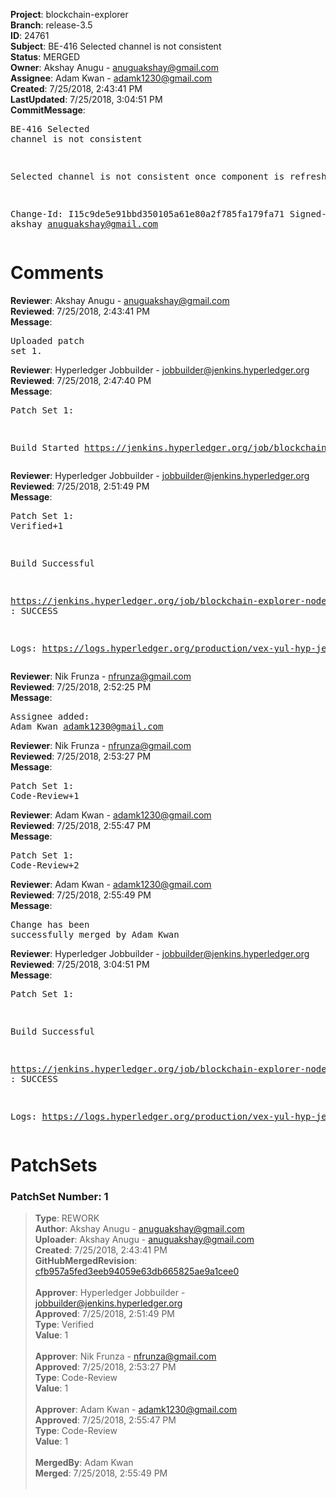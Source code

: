 <strong>Project</strong>: blockchain-explorer<br><strong>Branch</strong>: release-3.5<br><strong>ID</strong>: 24761<br><strong>Subject</strong>: BE-416 Selected channel is not consistent<br><strong>Status</strong>: MERGED<br><strong>Owner</strong>: Akshay Anugu - anuguakshay@gmail.com<br><strong>Assignee</strong>: Adam Kwan - adamk1230@gmail.com<br><strong>Created</strong>: 7/25/2018, 2:43:41 PM<br><strong>LastUpdated</strong>: 7/25/2018, 3:04:51 PM<br><strong>CommitMessage</strong>:<br><pre>BE-416 Selected channel is not consistent

Selected channel is not consistent once component is refreshed

Change-Id: I15c9de5e91bbd350105a61e80a2f785fa179fa71
Signed-off-by: akshay <anuguakshay@gmail.com>
</pre><h1>Comments</h1><strong>Reviewer</strong>: Akshay Anugu - anuguakshay@gmail.com<br><strong>Reviewed</strong>: 7/25/2018, 2:43:41 PM<br><strong>Message</strong>: <pre>Uploaded patch set 1.</pre><strong>Reviewer</strong>: Hyperledger Jobbuilder - jobbuilder@jenkins.hyperledger.org<br><strong>Reviewed</strong>: 7/25/2018, 2:47:40 PM<br><strong>Message</strong>: <pre>Patch Set 1:

Build Started https://jenkins.hyperledger.org/job/blockchain-explorer-node6-verify-x86_64/340/</pre><strong>Reviewer</strong>: Hyperledger Jobbuilder - jobbuilder@jenkins.hyperledger.org<br><strong>Reviewed</strong>: 7/25/2018, 2:51:49 PM<br><strong>Message</strong>: <pre>Patch Set 1: Verified+1

Build Successful 

https://jenkins.hyperledger.org/job/blockchain-explorer-node6-verify-x86_64/340/ : SUCCESS

Logs: https://logs.hyperledger.org/production/vex-yul-hyp-jenkins-3/blockchain-explorer-node6-verify-x86_64/340</pre><strong>Reviewer</strong>: Nik Frunza - nfrunza@gmail.com<br><strong>Reviewed</strong>: 7/25/2018, 2:52:25 PM<br><strong>Message</strong>: <pre>Assignee added: Adam Kwan <adamk1230@gmail.com></pre><strong>Reviewer</strong>: Nik Frunza - nfrunza@gmail.com<br><strong>Reviewed</strong>: 7/25/2018, 2:53:27 PM<br><strong>Message</strong>: <pre>Patch Set 1: Code-Review+1</pre><strong>Reviewer</strong>: Adam Kwan - adamk1230@gmail.com<br><strong>Reviewed</strong>: 7/25/2018, 2:55:47 PM<br><strong>Message</strong>: <pre>Patch Set 1: Code-Review+2</pre><strong>Reviewer</strong>: Adam Kwan - adamk1230@gmail.com<br><strong>Reviewed</strong>: 7/25/2018, 2:55:49 PM<br><strong>Message</strong>: <pre>Change has been successfully merged by Adam Kwan</pre><strong>Reviewer</strong>: Hyperledger Jobbuilder - jobbuilder@jenkins.hyperledger.org<br><strong>Reviewed</strong>: 7/25/2018, 3:04:51 PM<br><strong>Message</strong>: <pre>Patch Set 1:

Build Successful 

https://jenkins.hyperledger.org/job/blockchain-explorer-node6-merge-x86_64/190/ : SUCCESS

Logs: https://logs.hyperledger.org/production/vex-yul-hyp-jenkins-3/blockchain-explorer-node6-merge-x86_64/190</pre><h1>PatchSets</h1><h3>PatchSet Number: 1</h3><blockquote><strong>Type</strong>: REWORK<br><strong>Author</strong>: Akshay Anugu - anuguakshay@gmail.com<br><strong>Uploader</strong>: Akshay Anugu - anuguakshay@gmail.com<br><strong>Created</strong>: 7/25/2018, 2:43:41 PM<br><strong>GitHubMergedRevision</strong>: [cfb957a5fed3eeb94059e63db665825ae9a1cee0](https://github.com/hyperledger/blockchain-explorer/commit/cfb957a5fed3eeb94059e63db665825ae9a1cee0)<br><br><strong>Approver</strong>: Hyperledger Jobbuilder - jobbuilder@jenkins.hyperledger.org<br><strong>Approved</strong>: 7/25/2018, 2:51:49 PM<br><strong>Type</strong>: Verified<br><strong>Value</strong>: 1<br><br><strong>Approver</strong>: Nik Frunza - nfrunza@gmail.com<br><strong>Approved</strong>: 7/25/2018, 2:53:27 PM<br><strong>Type</strong>: Code-Review<br><strong>Value</strong>: 1<br><br><strong>Approver</strong>: Adam Kwan - adamk1230@gmail.com<br><strong>Approved</strong>: 7/25/2018, 2:55:47 PM<br><strong>Type</strong>: Code-Review<br><strong>Value</strong>: 1<br><br><strong>MergedBy</strong>: Adam Kwan<br><strong>Merged</strong>: 7/25/2018, 2:55:49 PM<br><br></blockquote>